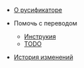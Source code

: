 - [О русификаторе](about.md)

- Помочь с переводом

  - [Инструкия](translate_guide.md)
  - [TODO](todo.md)

- [История изменений](changelog.md)
